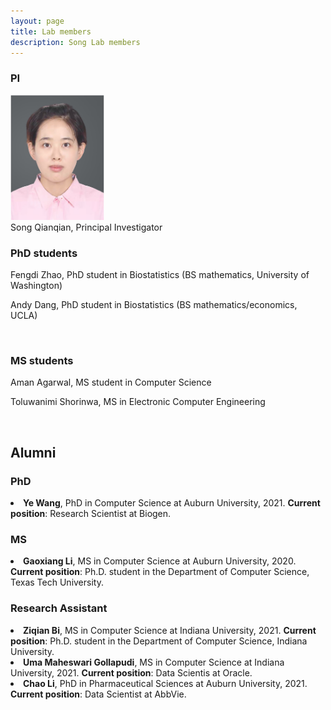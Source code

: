 ```yaml
---
layout: page
title: Lab members
description: Song Lab members
---
```



###  PI

<div class="container">
    <div class="row-fluid">
        <div class="span2">
                 <a href="../assets/pics/Song.jpg">
            <img src="../assets/pics/Song.jpg" height="200" width="150" title="Song Qianqian" alt="Song Qianqian"/>
        </a>
        </div>
    </div>
</div>
Song Qianqian, Principal Investigator 


<br/>


###  PhD students 

Fengdi Zhao, PhD student in Biostatistics (BS mathematics, University of Washington)

Andy Dang, PhD student in Biostatistics (BS mathematics/economics, UCLA)


<br/>


###  MS students 

Aman Agarwal, MS student in Computer Science

Toluwanimi Shorinwa, MS in Electronic Computer Engineering

<br/>


## Alumni

###  PhD

<li> <strong>Ye Wang</strong>, PhD in Computer Science at Auburn University, 2021. 
<strong>Current position</strong>: Research Scientist at Biogen. </li>
    
###  MS



<li> <strong>Gaoxiang Li</strong>, MS in Computer Science at Auburn University, 2020. 
<strong>Current position</strong>: Ph.D. student in the Department of Computer Science, Texas Tech University. </li>


###  Research Assistant

<li> <strong>Ziqian Bi</strong>, MS in Computer Science at Indiana University, 2021. 
<strong>Current position</strong>: Ph.D. student in the Department of Computer Science, Indiana University.  

<li> <strong>Uma Maheswari Gollapudi</strong>, MS in Computer Science at Indiana University, 2021. 
<strong>Current position</strong>: Data Scientis at Oracle. 
    
<li> <strong>Chao Li</strong>, PhD in Pharmaceutical Sciences at Auburn University, 2021. 
<strong>Current position</strong>: Data Scientist at AbbVie. </li>






